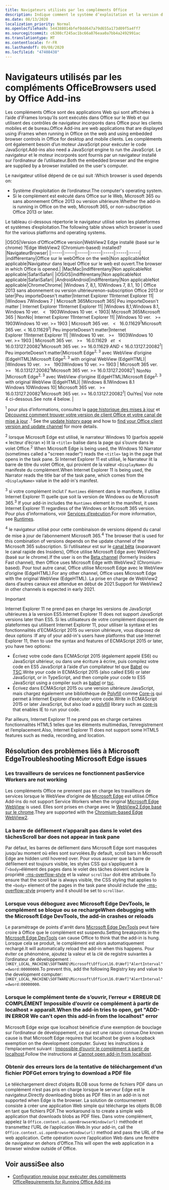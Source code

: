 ```yaml
---
title: Navigateurs utilisés par les compléments Office
description: Indique comment le système d’exploitation et la version d’Office déterminent le navigateur utilisé par les compléments Office.
ms.date: 08/13/2020
localization_priority: Normal
ms.openlocfilehash: 544388014bfef0dd647a79d655a173d09f5a4ff7
ms.sourcegitcommit: c6308cf245ac1bc66a876eaa0a7bb4a2492991ac
ms.translationtype: MT
ms.contentlocale: fr-FR
ms.lasthandoff: 09/08/2020
ms.locfileid: "47408438"
---
```

# <a name="browsers-used-by-office-add-ins"></a><span data-ttu-id="157b9-103">Navigateurs utilisés par les compléments Office</span><span class="sxs-lookup"><span data-stu-id="157b9-103">Browsers used by Office Add-ins</span></span>

<span data-ttu-id="157b9-104">Les compléments Office sont des applications Web qui sont affichées à l’aide d’iFrames lorsqu’ils sont exécutés dans Office sur le Web et qui utilisent des contrôles de navigateur incorporés dans Office pour les clients mobiles et de bureau.</span><span class="sxs-lookup"><span data-stu-id="157b9-104">Office Add-ins are web applications that are displayed using iFrames when running in Office on the web and using embedded browser controls in Office for desktop and mobile clients.</span></span> <span data-ttu-id="157b9-105">Les compléments ont également besoin d’un moteur JavaScript pour exécuter le code JavaScript.</span><span class="sxs-lookup"><span data-stu-id="157b9-105">Add-ins also need a JavaScript engine to run the JavaScript.</span></span> <span data-ttu-id="157b9-106">Le navigateur et le moteur incorporés sont fournis par un navigateur installé sur l’ordinateur de l’utilisateur.</span><span class="sxs-lookup"><span data-stu-id="157b9-106">Both the embedded browser and the engine are supplied by a browser installed on the user's computer.</span></span>

<span data-ttu-id="157b9-107">Le navigateur utilisé dépend de ce qui suit :</span><span class="sxs-lookup"><span data-stu-id="157b9-107">Which browser is used depends on:</span></span>

- <span data-ttu-id="157b9-108">Système d’exploitation de l’ordinateur.</span><span class="sxs-lookup"><span data-stu-id="157b9-108">The computer's operating system.</span></span>
- <span data-ttu-id="157b9-109">Si le complément est exécuté dans Office sur le Web, Microsoft 365 ou sans abonnement Office 2013 ou version ultérieure.</span><span class="sxs-lookup"><span data-stu-id="157b9-109">Whether the add-in is running in Office on the web, Microsoft 365, or non-subscription Office 2013 or later.</span></span>

<span data-ttu-id="157b9-110">Le tableau ci-dessous répertorie le navigateur utilisé selon les plateformes et systèmes d’exploitation.</span><span class="sxs-lookup"><span data-stu-id="157b9-110">The following table shows which browser is used for the various platforms and operating systems.</span></span>

|<span data-ttu-id="157b9-111">OS</span><span class="sxs-lookup"><span data-stu-id="157b9-111">OS</span></span>|<span data-ttu-id="157b9-112">Version d’Office</span><span class="sxs-lookup"><span data-stu-id="157b9-112">Office version</span></span>|<span data-ttu-id="157b9-113">WebView2 Edge installé (basé sur le chrome) ?</span><span class="sxs-lookup"><span data-stu-id="157b9-113">Edge WebView2 (Chromium-based) installed?</span></span>|<span data-ttu-id="157b9-114">Navigateur</span><span class="sxs-lookup"><span data-stu-id="157b9-114">Browser</span></span>|
|:-----|:-----|:-----|:-----|:-----|:-----|:-----|
|<span data-ttu-id="157b9-115">indifférent</span><span class="sxs-lookup"><span data-stu-id="157b9-115">any</span></span>|<span data-ttu-id="157b9-116">Office sur le web</span><span class="sxs-lookup"><span data-stu-id="157b9-116">Office on the web</span></span>|<span data-ttu-id="157b9-117">Non applicable</span><span class="sxs-lookup"><span data-stu-id="157b9-117">Not applicable</span></span>|<span data-ttu-id="157b9-118">Navigateur dans lequel Office sur le web est ouvert.</span><span class="sxs-lookup"><span data-stu-id="157b9-118">The browser in which Office is opened.</span></span>|
|<span data-ttu-id="157b9-119">Mac</span><span class="sxs-lookup"><span data-stu-id="157b9-119">Mac</span></span>|<span data-ttu-id="157b9-120">indifférent</span><span class="sxs-lookup"><span data-stu-id="157b9-120">any</span></span>|<span data-ttu-id="157b9-121">Non applicable</span><span class="sxs-lookup"><span data-stu-id="157b9-121">Not applicable</span></span>|<span data-ttu-id="157b9-122">Safari</span><span class="sxs-lookup"><span data-stu-id="157b9-122">Safari</span></span>|
|<span data-ttu-id="157b9-123">iOS</span><span class="sxs-lookup"><span data-stu-id="157b9-123">iOS</span></span>|<span data-ttu-id="157b9-124">indifférent</span><span class="sxs-lookup"><span data-stu-id="157b9-124">any</span></span>|<span data-ttu-id="157b9-125">Non applicable</span><span class="sxs-lookup"><span data-stu-id="157b9-125">Not applicable</span></span>|<span data-ttu-id="157b9-126">Safari</span><span class="sxs-lookup"><span data-stu-id="157b9-126">Safari</span></span>|
|<span data-ttu-id="157b9-127">Android</span><span class="sxs-lookup"><span data-stu-id="157b9-127">Android</span></span>|<span data-ttu-id="157b9-128">indifférent</span><span class="sxs-lookup"><span data-stu-id="157b9-128">any</span></span>|<span data-ttu-id="157b9-129">Non applicable</span><span class="sxs-lookup"><span data-stu-id="157b9-129">Not applicable</span></span>|<span data-ttu-id="157b9-130">Chrome</span><span class="sxs-lookup"><span data-stu-id="157b9-130">Chrome</span></span>|
|<span data-ttu-id="157b9-131">Windows 7, 8,1, 10</span><span class="sxs-lookup"><span data-stu-id="157b9-131">Windows 7, 8.1, 10</span></span> | <span data-ttu-id="157b9-132">Office 2013 sans abonnement ou version ultérieure</span><span class="sxs-lookup"><span data-stu-id="157b9-132">non-subscription Office 2013 or later</span></span>|<span data-ttu-id="157b9-133">Peu importe</span><span class="sxs-lookup"><span data-stu-id="157b9-133">Doesn't matter</span></span>|<span data-ttu-id="157b9-134">Internet Explorer 11</span><span class="sxs-lookup"><span data-stu-id="157b9-134">Internet Explorer 11</span></span>|
|<span data-ttu-id="157b9-135">Windows 7</span><span class="sxs-lookup"><span data-stu-id="157b9-135">Windows 7</span></span> | <span data-ttu-id="157b9-136">Microsoft 365</span><span class="sxs-lookup"><span data-stu-id="157b9-136">Microsoft 365</span></span>| <span data-ttu-id="157b9-137">Peu importe</span><span class="sxs-lookup"><span data-stu-id="157b9-137">Doesn't matter</span></span> | <span data-ttu-id="157b9-138">Internet Explorer 11</span><span class="sxs-lookup"><span data-stu-id="157b9-138">Internet Explorer 11</span></span>|
|<span data-ttu-id="157b9-139">Windows 8,1,</span><span class="sxs-lookup"><span data-stu-id="157b9-139">Windows 8.1,</span></span><br><span data-ttu-id="157b9-140">Windows 10 ver. &nbsp; < &nbsp; 1903</span><span class="sxs-lookup"><span data-stu-id="157b9-140">Windows 10 ver.&nbsp;<&nbsp;1903</span></span>| <span data-ttu-id="157b9-141">Microsoft 365</span><span class="sxs-lookup"><span data-stu-id="157b9-141">Microsoft 365</span></span> | <span data-ttu-id="157b9-142">Non</span><span class="sxs-lookup"><span data-stu-id="157b9-142">No</span></span>| <span data-ttu-id="157b9-143">Internet Explorer 11</span><span class="sxs-lookup"><span data-stu-id="157b9-143">Internet Explorer 11</span></span>|
|<span data-ttu-id="157b9-144">Windows 10 ver. &nbsp; >= &nbsp; 1903</span><span class="sxs-lookup"><span data-stu-id="157b9-144">Windows 10 ver.&nbsp;>=&nbsp;1903</span></span> | <span data-ttu-id="157b9-145">Microsoft 365 ver. &nbsp; < &nbsp; 16.0.11629<sup>1</sup></span><span class="sxs-lookup"><span data-stu-id="157b9-145">Microsoft 365 ver.&nbsp;<&nbsp;16.0.11629<sup>1</sup></span></span>| <span data-ttu-id="157b9-146">Peu importe</span><span class="sxs-lookup"><span data-stu-id="157b9-146">Doesn't matter</span></span>|<span data-ttu-id="157b9-147">Internet Explorer 11</span><span class="sxs-lookup"><span data-stu-id="157b9-147">Internet Explorer 11</span></span>|
|<span data-ttu-id="157b9-148">Windows 10 ver. &nbsp; >= &nbsp; 1903</span><span class="sxs-lookup"><span data-stu-id="157b9-148">Windows 10 ver.&nbsp;>=&nbsp;1903</span></span> | <span data-ttu-id="157b9-149">Microsoft 365 ver. &nbsp; >= &nbsp; 16.0.11629 &nbsp; _et_ &nbsp; < &nbsp; 16.0.13127.20082<sup>1</sup></span><span class="sxs-lookup"><span data-stu-id="157b9-149">Microsoft 365 ver.&nbsp;>=&nbsp;16.0.11629&nbsp;_AND_&nbsp;<&nbsp;16.0.13127.20082<sup>1</sup></span></span>| <span data-ttu-id="157b9-150">Peu importe</span><span class="sxs-lookup"><span data-stu-id="157b9-150">Doesn't matter</span></span>|<span data-ttu-id="157b9-151">Microsoft Edge<sup>2, 3</sup> avec WebView d’origine (EdgeHTML)</span><span class="sxs-lookup"><span data-stu-id="157b9-151">Microsoft Edge<sup>2, 3</sup> with original WebView (EdgeHTML)</span></span>|
|<span data-ttu-id="157b9-152">Windows 10 ver. &nbsp; >= &nbsp; 1903</span><span class="sxs-lookup"><span data-stu-id="157b9-152">Windows 10 ver.&nbsp;>=&nbsp;1903</span></span> | <span data-ttu-id="157b9-153">Microsoft 365 ver. &nbsp; >= &nbsp; 16.0.13127.20082<sup>1</sup></span><span class="sxs-lookup"><span data-stu-id="157b9-153">Microsoft 365 ver.&nbsp;>=&nbsp;16.0.13127.20082<sup>1</sup></span></span>| <span data-ttu-id="157b9-154">Non</span><span class="sxs-lookup"><span data-stu-id="157b9-154">No</span></span> |<span data-ttu-id="157b9-155">Microsoft Edge<sup>2, 3</sup> avec WebView d’origine (EdgeHTML)</span><span class="sxs-lookup"><span data-stu-id="157b9-155">Microsoft Edge<sup>2, 3</sup> with original WebView (EdgeHTML)</span></span>|
|<span data-ttu-id="157b9-156">Windows 8.1</span><span class="sxs-lookup"><span data-stu-id="157b9-156">Windows 8.1</span></span><br><span data-ttu-id="157b9-157">Windows 10</span><span class="sxs-lookup"><span data-stu-id="157b9-157">Windows 10</span></span>| <span data-ttu-id="157b9-158">Microsoft 365 ver. &nbsp; >= &nbsp; 16.0.13127.20082<sup>1</sup></span><span class="sxs-lookup"><span data-stu-id="157b9-158">Microsoft 365 ver.&nbsp;>=&nbsp;16.0.13127.20082<sup>1</sup></span></span>| <span data-ttu-id="157b9-159">Oui</span><span class="sxs-lookup"><span data-stu-id="157b9-159">Yes</span></span>|  <span data-ttu-id="157b9-160">Voir note 4 ci-dessous.</span><span class="sxs-lookup"><span data-stu-id="157b9-160">See note 4 below.</span></span> |

<span data-ttu-id="157b9-161"><sup>1</sup> pour plus d’informations, consultez la [page historique des mises à jour](/officeupdates/update-history-office365-proplus-by-date) et [Découvrez comment trouver votre version de client Office et votre canal de mise à jour](https://support.office.com/article/What-version-of-Office-am-I-using-932788b8-a3ce-44bf-bb09-e334518b8b19) .</span><span class="sxs-lookup"><span data-stu-id="157b9-161"><sup>1</sup> See the [update history page](/officeupdates/update-history-office365-proplus-by-date) and how to [find your Office client version and update channel](https://support.office.com/article/What-version-of-Office-am-I-using-932788b8-a3ce-44bf-bb09-e334518b8b19) for more details.</span></span>

<span data-ttu-id="157b9-162"><sup>2</sup> lorsque Microsoft Edge est utilisé, le narrateur Windows 10 (parfois appelé « lecteur d’écran ») lit la `<title>` balise dans la page qui s’ouvre dans le volet Office.</span><span class="sxs-lookup"><span data-stu-id="157b9-162"><sup>2</sup> When Microsoft Edge is being used, the Windows 10 Narrator (sometimes called a "screen reader") reads the `<title>` tag in the page that opens in the task pane.</span></span> <span data-ttu-id="157b9-163">Si Internet Explorer 11 est utilisé, le Narrateur lit la barre de titre du volet Office, qui provient de la valeur `<DisplayName>` du manifeste du complément.</span><span class="sxs-lookup"><span data-stu-id="157b9-163">When Internet Explorer 11 is being used, the Narrator reads the title bar of the task pane, which comes from the `<DisplayName>` value in the add-in's manifest.</span></span>

<span data-ttu-id="157b9-164"><sup>3</sup> si votre complément inclut l' `Runtimes` élément dans le manifeste, il utilise Internet Explorer 11 quelle que soit la version de Windows ou de Microsoft 365.</span><span class="sxs-lookup"><span data-stu-id="157b9-164"><sup>3</sup> If your add-in includes the `Runtimes` element in the manifest, it uses Internet Explorer 11 regardless of the Windows or Microsoft 365 version.</span></span> <span data-ttu-id="157b9-165">Pour plus d’informations, voir [Services d’exécution](../reference/manifest/runtimes.md).</span><span class="sxs-lookup"><span data-stu-id="157b9-165">For more information, see [Runtimes](../reference/manifest/runtimes.md).</span></span>

<span data-ttu-id="157b9-166"><sup>4</sup> le navigateur utilisé pour cette combinaison de versions dépend du canal de mise à jour de l’abonnement Microsoft 365.</span><span class="sxs-lookup"><span data-stu-id="157b9-166"><sup>4</sup> The browser that is used for this combination of versions depends on the update channel of the Microsoft 365 subscription.</span></span> <span data-ttu-id="157b9-167">Si l’utilisateur est sur le [canal bêta](https://insider.office.com/join/windows) (auparavant le canal rapide des Insiders), Office utilise Microsoft Edge avec WebView2 (basé sur le chrome).</span><span class="sxs-lookup"><span data-stu-id="157b9-167">If the user is on the [Beta channel](https://insider.office.com/join/windows) (formerly Insiders Fast channel), then Office uses Microsoft Edge with WebView2 (Chromium-based).</span></span> <span data-ttu-id="157b9-168">Pour tout autre canal, Office utilise Microsoft Edge avec le WebView d’origine (EdgeHTML).</span><span class="sxs-lookup"><span data-stu-id="157b9-168">For any other channel, Office uses Microsoft Edge with the original WebView (EdgeHTML).</span></span> <span data-ttu-id="157b9-169">La prise en charge de WebView2 dans d’autres canaux est attendue en début de 2021.</span><span class="sxs-lookup"><span data-stu-id="157b9-169">Support for WebView2 in other channels is expected in early 2021.</span></span>

> [!IMPORTANT]
> <span data-ttu-id="157b9-170">Internet Explorer 11 ne prend pas en charge les versions de JavaScript ultérieures à la version ES5.</span><span class="sxs-lookup"><span data-stu-id="157b9-170">Internet Explorer 11 does not support JavaScript versions later than ES5.</span></span> <span data-ttu-id="157b9-171">Si les utilisateurs de votre complément disposent de plateformes qui utilisent Internet Explorer 11, pour utiliser la syntaxe et les fonctionnalités d’ECMAScript 2015 ou version ultérieure, vous disposez de deux options :</span><span class="sxs-lookup"><span data-stu-id="157b9-171">If any of your add-in's users have platforms that use Internet Explorer 11, then to use the syntax and features of ECMAScript 2015 or later, you have two options:</span></span>
>
> - <span data-ttu-id="157b9-172">Écrivez votre code dans ECMAScript 2015 (également appelé ES6) ou JavaScript ultérieur, ou dans une écriture à écrire, puis compilez votre code en ES5 JavaScript à l’aide d’un compilateur tel que [Babel](https://babeljs.io/) ou [TSC](https://www.typescriptlang.org/index.html).</span><span class="sxs-lookup"><span data-stu-id="157b9-172">Write your code in ECMAScript 2015 (also called ES6) or later JavaScript, or in TypeScript, and then compile your code to ES5 JavaScript using a compiler such as [babel](https://babeljs.io/) or [tsc](https://www.typescriptlang.org/index.html).</span></span>
> - <span data-ttu-id="157b9-173">Écrivez dans ECMAScript 2015 ou une version ultérieure JavaScript, mais chargez également une bibliothèque de [Polyfill](https://wikipedia.org/wiki/Polyfill_(programming)) comme [Core-js](https://github.com/zloirock/core-js) qui permet à Internet Explorer d’exécuter votre code.</span><span class="sxs-lookup"><span data-stu-id="157b9-173">Write in ECMAScript 2015 or later JavaScript, but also load a [polyfill](https://wikipedia.org/wiki/Polyfill_(programming)) library such as [core-js](https://github.com/zloirock/core-js) that enables IE to run your code.</span></span>
>
> <span data-ttu-id="157b9-174">Par ailleurs, Internet Explorer 11 ne prend pas en charge certaines fonctionnalités HTML5 telles que les éléments multimédias, l’enregistrement et l’emplacement.</span><span class="sxs-lookup"><span data-stu-id="157b9-174">Also, Internet Explorer 11 does not support some HTML5 features such as media, recording, and location.</span></span>

## <a name="troubleshooting-microsoft-edge-issues"></a><span data-ttu-id="157b9-175">Résolution des problèmes liés à Microsoft Edge</span><span class="sxs-lookup"><span data-stu-id="157b9-175">Troubleshooting Microsoft Edge issues</span></span>

### <a name="service-workers-are-not-working"></a><span data-ttu-id="157b9-176">Les travailleurs de services ne fonctionnent pas</span><span class="sxs-lookup"><span data-stu-id="157b9-176">Service Workers are not working</span></span>

<span data-ttu-id="157b9-177">Les compléments Office ne prennent pas en charge les travailleurs de services lorsque le WebView d’origine de [Microsoft Edge](/microsoft-edge/hosting/webview) est utilisé.</span><span class="sxs-lookup"><span data-stu-id="157b9-177">Office Add-ins do not support Service Workers when the original [Microsoft Edge WebView](/microsoft-edge/hosting/webview) is used.</span></span> <span data-ttu-id="157b9-178">Elles sont prises en charge avec le [WebView2 Edge basé sur le chrome](/microsoft-edge/hosting/webview2).</span><span class="sxs-lookup"><span data-stu-id="157b9-178">They are supported with the [Chromium-based Edge WebView2](/microsoft-edge/hosting/webview2).</span></span>

### <a name="scroll-bar-does-not-appear-in-task-pane"></a><span data-ttu-id="157b9-179">La barre de défilement n’apparaît pas dans le volet des tâches</span><span class="sxs-lookup"><span data-stu-id="157b9-179">Scroll bar does not appear in task pane</span></span>

<span data-ttu-id="157b9-180">Par défaut, les barres de défilement dans Microsoft Edge sont masquées jusqu’au moment où elles sont survolées.</span><span class="sxs-lookup"><span data-stu-id="157b9-180">By default, scroll bars in Microsoft Edge are hidden until hovered over.</span></span> <span data-ttu-id="157b9-181">Pour vous assurer que la barre de défilement est toujours visible, les styles CSS qui s’appliquent à l’`<body>`élément des pages dans le volet des tâches doivent inclure la propriété [-ms-overflow-style](https://developer.mozilla.org/docs/Web/CSS/-ms-overflow-style) et la valeur `scrollbar` doit être attribuée.</span><span class="sxs-lookup"><span data-stu-id="157b9-181">To ensure that the scroll bar is always visible, the CSS styling that applies to the `<body>` element of the pages in the task pane should include the [-ms-overflow-style](https://developer.mozilla.org/docs/Web/CSS/-ms-overflow-style) property and it should be set to `scrollbar`.</span></span> 

### <a name="when-debugging-with-the-microsoft-edge-devtools-the-add-in-crashes-or-reloads"></a><span data-ttu-id="157b9-182">Lorsque vous déboguez avec Microsoft Edge DevTools, le complément se bloque ou se recharge</span><span class="sxs-lookup"><span data-stu-id="157b9-182">When debugging with the Microsoft Edge DevTools, the add-in crashes or reloads</span></span>

<span data-ttu-id="157b9-183">Le paramétrage de points d'arrêt dans [Microsoft Edge DevTools](https://www.microsoft.com/p/microsoft-edge-devtools-preview/9mzbfrmz0mnj?rtc=1&activetab=pivot%3Aoverviewtab) peut faire croire à Office que le complément est suspendu.</span><span class="sxs-lookup"><span data-stu-id="157b9-183">Setting breakpoints in the [Microsoft Edge DevTools](https://www.microsoft.com/p/microsoft-edge-devtools-preview/9mzbfrmz0mnj?rtc=1&activetab=pivot%3Aoverviewtab) can cause Office to think that the add-in is hung.</span></span> <span data-ttu-id="157b9-184">Lorsque cela se produit, le complément est alors automatiquement rechargé.</span><span class="sxs-lookup"><span data-stu-id="157b9-184">It will automatically reload the add-in when this happens.</span></span> <span data-ttu-id="157b9-185">Pour éviter ce phénomène, ajoutez la valeur et la clé de registre suivantes à l’ordinateur de développement : `[HKEY_LOCAL_MACHINE\SOFTWARE\Microsoft\Office\16.0\Wef]"AlertInterval"=dword:00000000`.</span><span class="sxs-lookup"><span data-stu-id="157b9-185">To prevent this, add the following Registry key and value to the development computer: `[HKEY_LOCAL_MACHINE\SOFTWARE\Microsoft\Office\16.0\Wef]"AlertInterval"=dword:00000000`.</span></span>

### <a name="when-the-add-in-tries-to-open-get-add-in-error-we-cant-open-this-add-in-from-the-localhost-error"></a><span data-ttu-id="157b9-186">Lorsque le complément tente de s’ouvrir, l’erreur « ERREUR DE COMPLÉMENT Impossible d’ouvrir ce complément à partir de localhost » apparaît.</span><span class="sxs-lookup"><span data-stu-id="157b9-186">When the add-in tries to open, get "ADD-IN ERROR We can't open this add-in from the localhost" error</span></span>

<span data-ttu-id="157b9-187">Microsoft Edge exige que localhost bénéficie d’une exemption de bouclage sur l’ordinateur de développement, ce qui est une raison connue.</span><span class="sxs-lookup"><span data-stu-id="157b9-187">One known cause is that Microsoft Edge requires that localhost be given a loopback exemption on the development computer.</span></span> <span data-ttu-id="157b9-188">Suivez les instructions à l’emplacement suivant : [Impossible d’ouvrir le complément à partir de localhost](/office/troubleshoot/error-messages/cannot-open-add-in-from-localhost).</span><span class="sxs-lookup"><span data-stu-id="157b9-188">Follow the instructions at [Cannot open add-in from localhost](/office/troubleshoot/error-messages/cannot-open-add-in-from-localhost).</span></span>

### <a name="get-errors-trying-to-download-a-pdf-file"></a><span data-ttu-id="157b9-189">Obtenir des erreurs lors de la tentative de téléchargement d’un fichier PDF</span><span class="sxs-lookup"><span data-stu-id="157b9-189">Get errors trying to download a PDF file</span></span>

<span data-ttu-id="157b9-190">Le téléchargement direct d’objets BLOB sous forme de fichiers PDF dans un complément n’est pas pris en charge lorsque le serveur Edge est le navigateur.</span><span class="sxs-lookup"><span data-stu-id="157b9-190">Directly downloading blobs as PDF files in an add-in is not supported when Edge is the browser.</span></span> <span data-ttu-id="157b9-191">La solution de contournement consiste à créer une application Web simple qui télécharge les objets BLOB en tant que fichiers PDF.</span><span class="sxs-lookup"><span data-stu-id="157b9-191">The workaround is to create a simple web application that downloads blobs as PDF files.</span></span> <span data-ttu-id="157b9-192">Dans votre complément, appelez la `Office.context.ui.openBrowserWindow(url)` méthode et transmettez l’URL de l’application Web.</span><span class="sxs-lookup"><span data-stu-id="157b9-192">In your add-in, call the `Office.context.ui.openBrowserWindow(url)` method and pass the URL of the web application.</span></span> <span data-ttu-id="157b9-193">Cette opération ouvre l’application Web dans une fenêtre de navigateur en dehors d’Office.</span><span class="sxs-lookup"><span data-stu-id="157b9-193">This will open the web application in a browser window outside of Office.</span></span>

## <a name="see-also"></a><span data-ttu-id="157b9-194">Voir aussi</span><span class="sxs-lookup"><span data-stu-id="157b9-194">See also</span></span>

- [<span data-ttu-id="157b9-195">Configuration requise pour exécuter des compléments Office</span><span class="sxs-lookup"><span data-stu-id="157b9-195">Requirements for Running Office Add-ins</span></span>](requirements-for-running-office-add-ins.md)
